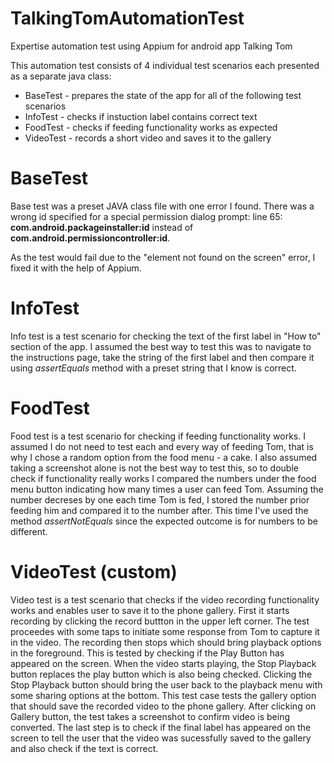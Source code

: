 # TalkingTomAutomationTest
Expertise automation test using Appium for android app Talking Tom


This automation test consists of 4 individual test scenarios each presented as a separate java class:
* BaseTest - prepares the state of the app for all of the following test scenarios
* InfoTest - checks if instuction label contains correct text
* FoodTest - checks if feeding functionality works as expected
* VideoTest - records a short video and saves it to the gallery

# BaseTest

Base test was a preset JAVA class file with one error I found. There was a wrong id specified for a special permission dialog prompt:
line 65: **com.android.packageinstaller:id** instead of **com.android.permissioncontroller:id**.

As the test would fail due to the "element not found on the screen" error, I fixed it with the help of Appium.

# InfoTest

Info test is a test scenario for checking the text of the first label in "How to" section of the app. I assumed the best way to test this was to navigate to the instructions page, take the string of the first label and then compare it using *assertEquals* method with a preset string that I know is correct.

# FoodTest

Food test is a test scenario for checking if feeding functionality works. I assumed I do not need to test each and every way of feeding Tom, that is why I chose a random option from the food menu - a cake. I also assumed taking a screenshot alone is not the best way to test this, so to double check if functionality really works I compared the numbers under the food menu button indicating how many times a user can feed Tom. Assuming the number decreses by one each time Tom is fed, I stored the number prior feeding him and compared it to the number after. This time I've used the method *assertNotEquals* since the expected outcome is for numbers to be different.

# VideoTest (custom)

Video test is a test scenario that checks if the video recording functionality works and enables user to save it to the phone gallery. First it starts recording by clicking the record buttton in the upper left corner. The test proceedes with some taps to initiate some response from Tom to capture it in the video. The recording then stops which should bring playback options in the foreground. This is tested by checking if the Play Button has appeared on the screen. When the video starts playing, the Stop Playback button replaces the play button which is also being checked. Clicking the Stop Playback button should bring the user back to the playback menu with some sharing options at the bottom. This test case tests the gallery option that should save the recorded video to the phone gallery. After clicking on Gallery button, the test takes a screenshot to confirm video is being converted. The last step is to check if the final label has appeared on the screen to tell the user that the video was sucessfully saved to the gallery and also check if the text is correct.
